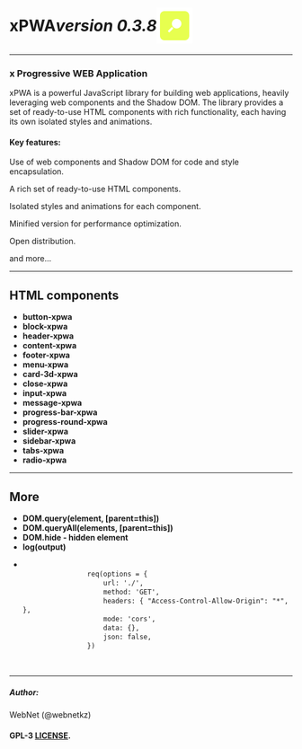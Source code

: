 <h1 style="display: flex; align-items: center;">
    xPWA 
    <i>version 0.3.8</i> 
    <img src="./logo.png">
</h1>
<hr>
<h3>x Progressive WEB Application</h3>
<p>xPWA is a powerful JavaScript library for building web applications, heavily leveraging web components and the Shadow DOM. The library provides a set of ready-to-use HTML components with rich functionality, each having its own isolated styles and animations.</p>
<h4>Key features:</h4>
<p>Use of web components and Shadow DOM for code and style encapsulation.</p>
<p>A rich set of ready-to-use HTML components.</p>
<p>Isolated styles and animations for each component.</p>
<p>Minified version for performance optimization.</p>
<p>Open distribution.</p>
<p>and more...</p>
<hr>
<h2>HTML components</h2>
<ul>
    <li><b>button-xpwa</b></li>
    <li><b>block-xpwa</b></li>
    <li><b>header-xpwa</b></li>
    <li><b>content-xpwa</b></li>
    <li><b>footer-xpwa</b></li>
    <li><b>menu-xpwa</b></li>
    <li><b>card-3d-xpwa</b></li>
    <li><b>close-xpwa</b></li>
    <li><b>input-xpwa</b></li>
    <li><b>message-xpwa</b></li>
    <li><b>progress-bar-xpwa</b></li>
    <li><b>progress-round-xpwa</b></li>
    <li><b>slider-xpwa</b></li>
    <li><b>sidebar-xpwa</b></li>
    <li><b>tabs-xpwa</b></li>
    <li><b>radio-xpwa</b></li>
</ul>

<hr>
<h2>More</h2>
<ul>
    <li><b>DOM.query(element, [parent=this])</b></li>
    <li><b>DOM.queryAll(elements, [parent=this])</b></li>
    <li><b>DOM.hide - hidden element</b></li>
    <li><b>log(output)</b></li>
    <li>
        <pre>
            <code>
                req(options = {
                    url: './', 
                    method: 'GET', 
                    headers: { "Access-Control-Allow-Origin": "*", },
                    mode: 'cors',
                    data: {},
                    json: false,
                })
            </code>
        </pre>
    </li>
</ul>
<hr>
<h5>Author:</h5>
<p>WebNet (@webnetkz)</p>
<h4>GPL-3 <a href="LICENSE">LICENSE</a>.</h4>




